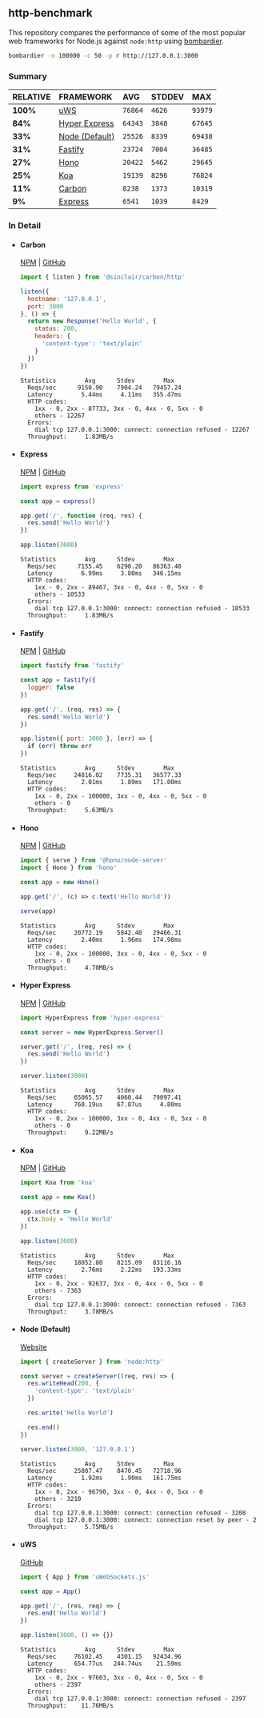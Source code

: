 ## http-benchmark

This repository compares the performance of some of the most popular web frameworks for Node.js against `node:http` using [bombardier](https://github.com/codesenberg/bombardier).

```bash
bombardier -n 100000 -c 50 -p r http://127.0.0.1:3000
```

### Summary

| RELATIVE | FRAMEWORK | AVG | STDDEV | MAX |
| :--- | :--- | :--- | :--- | :--- |
| **100%** | [uWS](#uws) | `76864` | `4626` | `93979` |
| **84%** | [Hyper Express](#hyper-express) | `64343` | `3848` | `67645` |
| **33%** | [Node (Default)](#node-default) | `25526` | `8339` | `69438` |
| **31%** | [Fastify](#fastify) | `23724` | `7004` | `36485` |
| **27%** | [Hono](#hono) | `20422` | `5462` | `29645` |
| **25%** | [Koa](#koa) | `19139` | `8296` | `76824` |
| **11%** | [Carbon](#carbon) | `8238` | `1373` | `10319` |
| **9%** | [Express](#express) | `6541` | `1039` | `8429` |


### In Detail

- #### Carbon
  [NPM](https://npmjs.com/@sinclair/carbon) | [GitHub](https://github.com/sinclairzx81/carbon)
  ```js
  import { listen } from '@sinclair/carbon/http'

  listen({
    hostname: '127.0.0.1',
    port: 3000
  }, () => {
    return new Response('Hello World', {
      status: 200,
      headers: {
        'content-type': 'text/plain'
      }
    })
  })
  ```

  ```
  Statistics        Avg      Stdev        Max
    Reqs/sec      9150.90    7904.24   79457.24
    Latency        5.44ms     4.11ms   355.47ms
    HTTP codes:
      1xx - 0, 2xx - 87733, 3xx - 0, 4xx - 0, 5xx - 0
      others - 12267
    Errors:
      dial tcp 127.0.0.1:3000: connect: connection refused - 12267
    Throughput:     1.83MB/s
  ```

- #### Express
  [NPM](https://npmjs.com/express) | [GitHub](https://github.com/expressjs/express)
  ```js
  import express from 'express'

  const app = express()

  app.get('/', function (req, res) {
    res.send('Hello World')
  })

  app.listen(3000)
  ```

  ```
  Statistics        Avg      Stdev        Max
    Reqs/sec      7155.45    6290.20   86363.40
    Latency        6.99ms     3.80ms   346.15ms
    HTTP codes:
      1xx - 0, 2xx - 89467, 3xx - 0, 4xx - 0, 5xx - 0
      others - 10533
    Errors:
      dial tcp 127.0.0.1:3000: connect: connection refused - 10533
    Throughput:     1.83MB/s
  ```

- #### Fastify
  [NPM](https://npmjs.com/fastify) | [GitHub](https://github.com/fastify/fastify)
  ```js
  import fastify from 'fastify'

  const app = fastify({
    logger: false
  })

  app.get('/', (req, res) => {
    res.send('Hello World')
  })

  app.listen({ port: 3000 }, (err) => {
    if (err) throw err
  })
  ```

  ```
  Statistics        Avg      Stdev        Max
    Reqs/sec     24816.02    7735.31   36577.33
    Latency        2.01ms     1.89ms   171.00ms
    HTTP codes:
      1xx - 0, 2xx - 100000, 3xx - 0, 4xx - 0, 5xx - 0
      others - 0
    Throughput:     5.63MB/s
  ```

- #### Hono
  [NPM](https://npmjs.com/hono) | [GitHub](https://github.com/honojs/hono)
  ```js
  import { serve } from '@hono/node-server'
  import { Hono } from 'hono'

  const app = new Hono()

  app.get('/', (c) => c.text('Hello World'))

  serve(app)
  ```

  ```
  Statistics        Avg      Stdev        Max
    Reqs/sec     20772.19    5842.40   29466.31
    Latency        2.40ms     1.96ms   174.98ms
    HTTP codes:
      1xx - 0, 2xx - 100000, 3xx - 0, 4xx - 0, 5xx - 0
      others - 0
    Throughput:     4.70MB/s
  ```

- #### Hyper Express
  [NPM](https://npmjs.com/hyper-express) | [GitHub](https://github.com/kartikk221/hyper-express)
  ```js
  import HyperExpress from 'hyper-express'

  const server = new HyperExpress.Server()

  server.get('/', (req, res) => {
    res.send('Hello World')
  })

  server.listen(3000)
  ```

  ```
  Statistics        Avg      Stdev        Max
    Reqs/sec     65065.57    4060.44   79097.41
    Latency      768.19us    67.87us     4.80ms
    HTTP codes:
      1xx - 0, 2xx - 100000, 3xx - 0, 4xx - 0, 5xx - 0
      others - 0
    Throughput:     9.22MB/s
  ```

- #### Koa
  [NPM](https://npmjs.com/koa) | [GitHub](https://github.com/koajs/koa)
  ```js
  import Koa from 'koa'

  const app = new Koa()

  app.use(ctx => {
    ctx.body = 'Hello World'
  })

  app.listen(3000)
  ```

  ```
  Statistics        Avg      Stdev        Max
    Reqs/sec     18052.80    8215.09   83116.16
    Latency        2.76ms     2.22ms   193.33ms
    HTTP codes:
      1xx - 0, 2xx - 92637, 3xx - 0, 4xx - 0, 5xx - 0
      others - 7363
    Errors:
      dial tcp 127.0.0.1:3000: connect: connection refused - 7363
    Throughput:     3.78MB/s
  ```

- #### Node (Default)
  [Website](https://nodejs.org/api/http.html)
  ```js
  import { createServer } from 'node:http'

  const server = createServer((req, res) => {
    res.writeHead(200, {
      'content-type': 'text/plain'
    })

    res.write('Hello World')

    res.end()
  })

  server.listen(3000, '127.0.0.1')
  ```

  ```
  Statistics        Avg      Stdev        Max
    Reqs/sec     25807.47    8470.45   72718.96
    Latency        1.92ms     1.90ms   161.75ms
    HTTP codes:
      1xx - 0, 2xx - 96790, 3xx - 0, 4xx - 0, 5xx - 0
      others - 3210
    Errors:
      dial tcp 127.0.0.1:3000: connect: connection refused - 3208
      dial tcp 127.0.0.1:3000: connect: connection reset by peer - 2
    Throughput:     5.75MB/s
  ```

- #### uWS
  [GitHub](https://github.com/uNetworking/uWebSockets.js)
  ```js
  import { App } from 'uWebSockets.js'

  const app = App()

  app.get('/', (res, req) => {
    res.end('Hello World')
  })

  app.listen(3000, () => {})
  ```

  ```
  Statistics        Avg      Stdev        Max
    Reqs/sec     76102.45    4301.15   92434.96
    Latency      654.77us   244.74us    21.59ms
    HTTP codes:
      1xx - 0, 2xx - 97603, 3xx - 0, 4xx - 0, 5xx - 0
      others - 2397
    Errors:
      dial tcp 127.0.0.1:3000: connect: connection refused - 2397
    Throughput:    11.76MB/s
  ```


